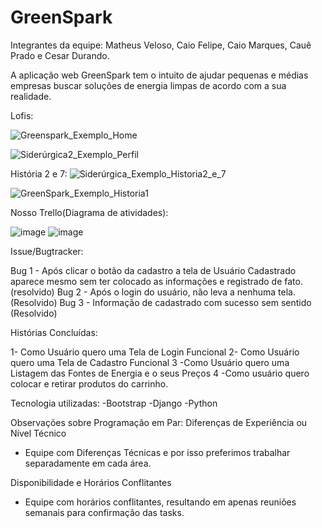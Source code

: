 # GreenSpark

Integrantes da equipe: Matheus Veloso, Caio Felipe, Caio Marques, Cauê Prado e Cesar Durando.

A aplicação web GreenSpark tem o intuito de ajudar pequenas e médias empresas buscar soluções de energia limpas de acordo com a sua realidade.


Lofis:


![Greenspark_Exemplo_Home](https://github.com/user-attachments/assets/641f01e4-d066-4ab1-ae4b-2c990d576f2c)

![Siderúrgica2_Exemplo_Perfil](https://github.com/user-attachments/assets/7521c25c-b998-4ab4-bec5-fd6a0c6341fb)

História 2 e 7:
![Siderúrgica_Exemplo_Historia2_e_7](https://github.com/user-attachments/assets/1e873bbf-e7d1-4e6f-b750-a4de3507ec9b)


![GreenSpark_Exemplo_Historia1](https://github.com/user-attachments/assets/f559d0dd-6d31-4d48-acb7-8793c700d635)






Nosso Trello(Diagrama de atividades):


![image](https://github.com/user-attachments/assets/49a6d821-e430-4dea-b91b-1cbf33abdbb9)
![image](https://github.com/user-attachments/assets/04602599-1825-4874-99f3-0db1d9b37f23)








Issue/Bugtracker:

Bug 1 - Após clicar o botão da cadastro a tela de Usuário Cadastrado aparece mesmo sem ter colocado as informações e registrado de fato. (resolvido)
Bug 2 - Após o login do usuário, não leva a nenhuma tela. (Resolvido)
Bug 3 - Informação de cadastrado com sucesso sem sentido (Resolvido)



Histórias Concluídas:

1- Como Usuário quero uma Tela de Login Funcional
2- Como Usuário quero uma Tela de Cadastro Funcional
3 -Como Usuário quero uma Listagem das Fontes de Energia e o seus Preços
4 -Como usuário quero colocar e retirar produtos do carrinho.

Tecnologia utilizadas:
-Bootstrap
-Django
-Python

Observações sobre Programação em Par:
Diferenças de Experiência ou Nível Técnico 
- Equipe com Diferenças Técnicas e por isso preferimos trabalhar separadamente em cada área.

Disponibilidade e Horários Conflitantes
- Equipe com horários conflitantes, resultando em apenas reuniões semanais para confirmação das tasks.














